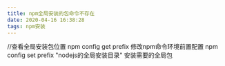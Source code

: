 ```yaml
---
title: npm全局安装的包命令不存在
date: 2020-04-16 16:38:28
tags: npm安装
---
```

//查看全局安装包位置
npm config get prefix
修改npm命令环境前置配置
npm config set prefix "nodejs的全局安装目录"
安装需要的全局包